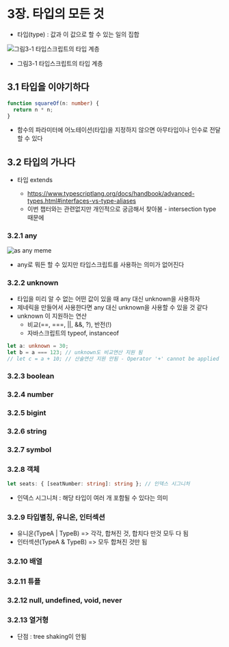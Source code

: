 # 3장. 타입의 모든 것

- 타입(type) : 값과 이 값으로 할 수 있는 일의 집합

![그림3-1 타입스크립트의 타입 계층](https://gusrb3164.github.io/assets/images/posts/ts-types.jpg)

- 그림3-1 타입스크립트의 타입 계층

## 3.1 타입을 이야기하다

```ts
function squareOf(n: number) {
  return n * n;
}
```

- 함수의 파라미터에 어노테이션(타입)을 지정하지 않으면 아무타입이나 인수로 전달할 수 있다

## 3.2 타입의 가나다

- 타입 extends

  - https://www.typescriptlang.org/docs/handbook/advanced-types.html#interfaces-vs-type-aliases
  - 이번 챕터와는 관련없지만 개인적으로 궁금해서 찾아봄 - intersection type 때문에

### 3.2.1 any

![as any meme](https://pbs.twimg.com/media/EmaLvbBXcAAJwQV.jpg)

- any로 뭐든 할 수 있지만 타입스크립트를 사용하는 의미가 없어진다

### 3.2.2 unknown

- 타입을 미리 알 수 없는 어떤 값이 있을 때 any 대신 unknown을 사용하자
- 제네릭을 만들어서 사용한다면 any 대신 unknown을 사용할 수 있을 것 같다
- unknown 이 지원하는 연산
  - 비교(==, ===, ||, &&, ?), 반전(!)
  - 자바스크립트의 typeof, instanceof

```ts
let a: unknown = 30;
let b = a === 123; // unknown도 비교연산 지원 됨
// let c = a + 10; // 산술연산 지원 안됨 - Operator '+' cannot be applied to types 'unknown' and '10'.
```

### 3.2.3 boolean

### 3.2.4 number

### 3.2.5 bigint

### 3.2.6 string

### 3.2.7 symbol

### 3.2.8 객체

```ts
let seats: { [seatNumber: string]: string }; // 인덱스 시그니처
```

- 인덱스 시그니처 : 해당 타입이 여러 개 포함될 수 있다는 의미

### 3.2.9 타입별칭, 유니온, 인터섹션

- 유니온(TypeA | TypeB) => 각각, 합쳐진 것, 합치다 만것 모두 다 됨
- 인터섹션(TypeA & TypeB) => 모두 합쳐진 것만 됨

### 3.2.10 배열

### 3.2.11 튜플

### 3.2.12 null, undefined, void, never

### 3.2.13 열거형

- 단점 : tree shaking이 안됨
